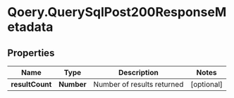# Qoery.QuerySqlPost200ResponseMetadata

## Properties

Name | Type | Description | Notes
------------ | ------------- | ------------- | -------------
**resultCount** | **Number** | Number of results returned | [optional] 


